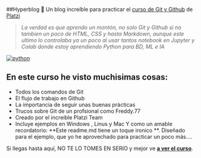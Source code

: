 ##Hyperblog 💚
Un blog increíble para practicar el [ curso de Git y Github](https://platzi.com/cursos/git-github/ " curso de Git y Github") de [Platzi](https://platzi.com/ "Platzi")
>*La  verdad es que aprendo un montón, no solo Git y Github si no tambien un poco de HTML, CSS y hasta Markdown, aunque este ultimo lo controlaba ya un poco al usar tantos notebook en Jupyter y Colab donde estoy aprendiendo Python para BD, ML e IA*

[![python](Here "python")](https://i.imgur.com/3GmPd7O.png "python")

## En este curso he visto muchisimas cosas:
* Todos los comandos de Git
* El flujo de trabajo en Github
* La importancia de seguir unas buenas prácticas
* Trucos sobre Git de un profsional como Freddy.77
* Creado por el increible Platzi Team
* Incluye ejemplos en Windows , Linus y Mac
Y como un amable recordatorio: **Este readme.md tiene un toque ironico **.  Diseñado para el ejemplo, que yo he aprovechado para practicar un poco más....

Si llegas hasta aquí,  NO TE LO TOMES EN SERIO y mejor ve [**a ver el curso**](https://platzi.com/cursos/git-github/ "a ver el curso").
